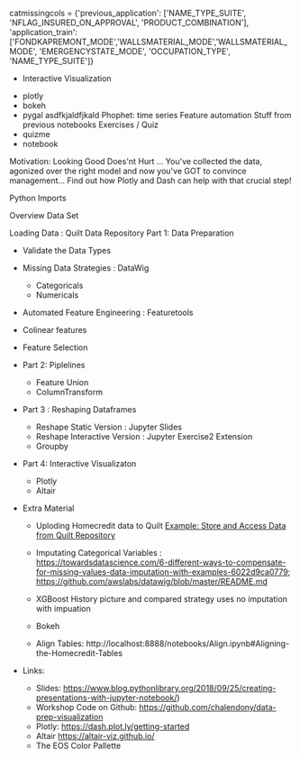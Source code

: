 catmissingcols = {'previous_application': ['NAME_TYPE_SUITE', 'NFLAG_INSURED_ON_APPROVAL', 'PRODUCT_COMBINATION'],
'application_train': ['FONDKAPREMONT_MODE','WALLSMATERIAL_MODE','WALLSMATERIAL_MODE',
'EMERGENCYSTATE_MODE', 'OCCUPATION_TYPE', 'NAME_TYPE_SUITE']}


* Interactive Visualization
 - plotly
 - bokeh
 - pygal
asdfkjaldfjkald
Phophet: time series
Feature automation
Stuff from previous notebooks
Exercises / Quiz
 - quizme
 - notebook
 
Motivation:
Looking Good Does'nt Hurt ...
You've collected the data, agonized over the right model and now you've GOT to convince management... Find out how Plotly and Dash can help with that crucial step!


Python Imports

Overview Data Set

Loading Data : Quilt Data Repository
Part 1: Data Preparation
* Validate the Data Types  
* Missing Data Strategies : DataWig
    + Categoricals
    + Numericals
* Automated Feature Engineering : Featuretools
* Colinear features
* Feature Selection 

* Part 2: Piplelines

    * Feature Union
    * ColumnTransform
 

* Part 3 : Reshaping Dataframes
    * Reshape Static Version : Jupyter Slides
    * Reshape Interactive Version : Jupyter Exercise2 Extension
    * Groupby

* Part 4: Interactive Visualizaton
    * Plotly
    * Altair

* Extra Material

    * Uploding Homecredit data to Quilt <a href="Quilt Setup HomeCredit Data.ipynb">Example: Store and Access Data from Quilt Repository</a>

    * Imputating Categorical Variables : https://towardsdatascience.com/6-different-ways-to-compensate-for-missing-values-data-imputation-with-examples-6022d9ca0779; https://github.com/awslabs/datawig/blob/master/README.md

    * XGBoost History picture and compared strategy uses no imputation with impuation

    * Bokeh

    * Align Tables: http://localhost:8888/notebooks/Align.ipynb#Aligning-the-Homecredit-Tables

* Links:
    * Slides: https://www.blog.pythonlibrary.org/2018/09/25/creating-presentations-with-jupyter-notebook/)
    * Workshop Code on Github: https://github.com/chalendony/data-prep-visualization 
    * Plotly: https://dash.plot.ly/getting-started
    * Altair https://altair-viz.github.io/
    * The EOS Color Pallette

